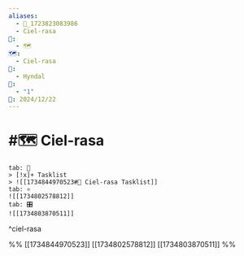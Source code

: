 ```yaml
---
aliases:
  - 📁_1723823083986
  - Ciel-rasa
📁:
  - 🗺️
🗺️:
  - Ciel-rasa
👤:
  - Hyndal
🔀:
  - "1"
📅: 2024/12/22
---
```

# #🗺️ Ciel-rasa

```tabs
tab: 📝
> [!x]+ Tasklist
> ![[1734844970523#📝 Ciel-rasa Tasklist]]
tab: ⚛️
![[1734802578812]]
tab: 🎛️
![[1734803870511]]
```

^ciel-rasa

%%
[[1734844970523]]
[[1734802578812]]
[[1734803870511]]
%%